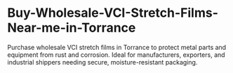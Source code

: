 # Buy-Wholesale-VCI-Stretch-Films-Near-me-in-Torrance
Purchase wholesale VCI stretch films in Torrance to protect metal parts and equipment from rust and corrosion. Ideal for manufacturers, exporters, and industrial shippers needing secure, moisture-resistant packaging.
